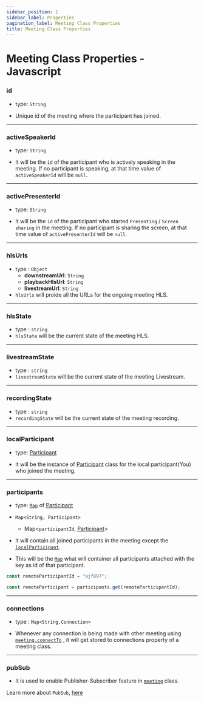 ```yaml
---
sidebar_position: 1
sidebar_label: Properties
pagination_label: Meeting Class Properties
title: Meeting Class Properties
---
```


# Meeting Class Properties - Javascript

<div class="sdk-api-ref-only-h4">

### id

- type: `String`

- Unique id of the meeting where the participant has joined.

---

### activeSpeakerId

- type: `String`

- It will be the `id` of the participant who is actively speaking in the meeting. If no participant is speaking, at that time value of `activeSpeakerId` will be `null`.

---

### activePresenterId

- type: `String`

- It will be the `id` of the participant who started `Presenting` / `Screen sharing` in the meeting. If no participant is sharing the screen, at that time value of `activePresenterId` will be `null`.

---

### hlsUrls

- type : `Object`
  - **downstreamUrl**: `String`
  - **playbackHlsUrl**: `String`
  - **livestreamUrl**: `String`
- `hlsUrls` will proide all the URLs for the ongoing meeting HLS.

---

### hlsState

- type : `string`
- `hlsState` will be the current state of the meeting HLS.

---

### livestreamState

- type : `string`
- `livestreamState` will be the current state of the meeting Livestream.

---

### recordingState

- type : `string`
- `recordingState` will be the current state of the meeting recording.

---

### localParticipant

- type: [Participant](../participant-class/introduction.md)

- It will be the instance of [Participant](../participant-class/introduction.md) class for the local participant(You) who joined the meeting.

---

### participants

- type: [`Map`](https://developer.mozilla.org/en-US/docs/Web/JavaScript/Reference/Global_Objects/Map) of [Participant](../participant-class/introduction.md)

- `Map<String, Participant>`

  - Map<`participantId`, [Participant](../participant-class/introduction.md)>

- It will contain all joined participants in the meeting except the [`localParticipant`](../participant-class/introduction.md).

- This will be the [`Map`](https://developer.mozilla.org/en-US/docs/Web/JavaScript/Reference/Global_Objects/Map) what will container all participants attached with the key as id of that participant.

```javascript
const remoteParticipantId = "ajf897";

const remoteParticipant = participants.get(remoteParticipantId);
```

---

### connections

- type : `Map<String,Connection>`

- Whenever any connection is being made with other meeting using [`meeting.connectTo`](./methods.md#connectto) , it will get stored to connections property of a meeting class.

---

### pubSub

- It is used to enable Publisher-Subscriber feature in [`meeting`](introduction) class.

Learn more about `PubSub`, [here](./pubsub)

</div>
